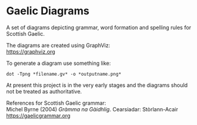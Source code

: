 Gaelic Diagrams
===============

A set of diagrams depicting grammar, word formation and spelling rules for Scottish Gaelic.

The diagrams are created using GraphViz:  
https://graphviz.org

To generate a diagram use something like:  
```
dot -Tpng *filename.gv* -o *outputname.png*
```

At present this project is in the very early stages and the diagrams should not be treated as authoritative.

References for Scottish Gaelic grammar:  
Michel Byrne (2004) *Gràmma na Gàidhlig*. Cearsiadar: Stòrlann-Acair  
https://gaelicgrammar.org  




